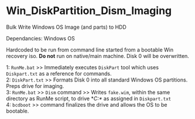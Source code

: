 # Win_DiskPartition_Dism_Imaging
Bulk Write Windows OS Image (and parts) to HDD

Dependancies: Windows OS

Hardcoded to be run from command line started from a bootable Win recovery iso. **Do not** run on native/main machine.
Disk 0 will be overwritten.

1: `RunMe.bat` >> Immediately executes `DiskPart` tool which uses `Diskpart.txt` as a reference for commands.<br>
2: `DiskPart.txt` >> Formats Disk 0 into all standard Windows OS partitions. Preps drive for imaging.<br>
3: `RunMe.bat` >> `Dism` command >> Writes `fake.wim`, within the same directory as RunMe script, to drive **C:\**
as assigned in `Diskpart.txt`<br>
4: `bcdboot` >> command finalizes the drive and allows the OS to be bootable.
